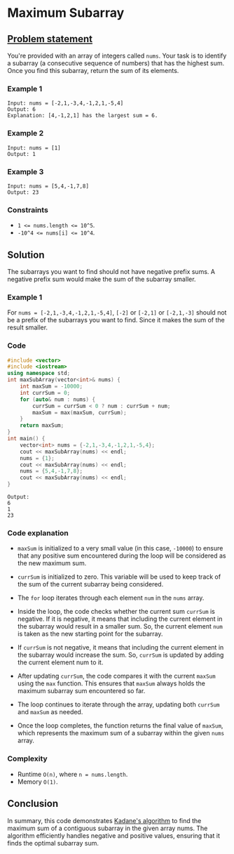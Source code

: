 # Maximum Subarray

## [Problem statement](https://leetcode.com/problems/maximum-subarray/)

You're provided with an array of integers called `nums`. Your task is to identify a subarray (a consecutive sequence of numbers) that has the highest sum. Once you find this subarray, return the sum of its elements.

### Example 1
```text
Input: nums = [-2,1,-3,4,-1,2,1,-5,4]
Output: 6
Explanation: [4,-1,2,1] has the largest sum = 6.
```

### Example 2
```text
Input: nums = [1]
Output: 1
```

### Example 3
```text
Input: nums = [5,4,-1,7,8]
Output: 23
```

### Constraints

* `1 <= nums.length <= 10^5`.
* `-10^4 <= nums[i] <= 10^4`.
 
## Solution

The subarrays you want to find should not have negative prefix sums. A negative prefix sum would make the sum of the subarray smaller.

### Example 1
For `nums = [-2,1,-3,4,-1,2,1,-5,4]`, `[-2]` or `[-2,1]` or `[-2,1,-3]` should not be a prefix of the  subarrays you want to find. Since it makes the sum of the result smaller.

### Code

```cpp
#include <vector>
#include <iostream>
using namespace std;
int maxSubArray(vector<int>& nums) {
    int maxSum = -10000;
    int currSum = 0;
    for (auto& num : nums) {
        currSum = currSum < 0 ? num : currSum + num;
        maxSum = max(maxSum, currSum);
    }
    return maxSum;
}
int main() {
    vector<int> nums = {-2,1,-3,4,-1,2,1,-5,4};
    cout << maxSubArray(nums) << endl;
    nums = {1};
    cout << maxSubArray(nums) << endl;
    nums = {5,4,-1,7,8};
    cout << maxSubArray(nums) << endl;
}
```
```text
Output:
6
1
23
```

### Code explanation

* `maxSum` is initialized to a very small value (in this case, `-10000`) to ensure that any positive sum encountered during the loop will be considered as the new maximum sum.

* `currSum` is initialized to zero. This variable will be used to keep track of the sum of the current subarray being considered.

* The `for` loop iterates through each element `num` in the `nums` array.

* Inside the loop, the code checks whether the current sum `currSum` is negative. If it is negative, it means that including the current element in the subarray would result in a smaller sum. So, the current element `num` is taken as the new starting point for the subarray.

* If `currSum` is not negative, it means that including the current element in the subarray would increase the sum. So, `currSum` is updated by adding the current element num to it.

* After updating `currSum`, the code compares it with the current `maxSum` using the `max` function. This ensures that `maxSum` always holds the maximum subarray sum encountered so far.

* The loop continues to iterate through the array, updating both `currSum` and `maxSum` as needed.

* Once the loop completes, the function returns the final value of `maxSum`, which represents the maximum sum of a subarray within the given `nums` array.

### Complexity
* Runtime `O(n)`, where `n = nums.length`.
* Memory `O(1)`.


## Conclusion

In summary, this code demonstrates [Kadane's algorithm](https://en.wikipedia.org/wiki/Maximum_subarray_problem#Kadane's_algorithm) to find the maximum sum of a contiguous subarray in the given array nums. The algorithm efficiently handles negative and positive values, ensuring that it finds the optimal subarray sum.
